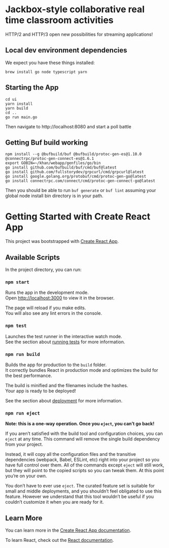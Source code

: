 # Jackbox-style collaborative real time classroom activities
HTTP/2 and HTTP/3 open new possibilities for streaming applications!

## Local dev environment dependencies
We expect you have these things installed:
```
brew install go node typescript yarn
```
## Starting the App
```
cd ui
yarn install
yarn build
cd ..
go run main.go
```

Then navigate to http://localhost:8080 and start a poll battle
## Getting Buf build working
```
npm install --g @bufbuild/buf @bufbuild/protoc-gen-es@1.10.0 @connectrpc/protoc-gen-connect-es@1.6.1
export GOBIN=~/khan/webapp/genfiles/go/bin
go install github.com/bufbuild/buf/cmd/buf@latest
go install github.com/fullstorydev/grpcurl/cmd/grpcurl@latest
go install google.golang.org/protobuf/cmd/protoc-gen-go@latest
go install connectrpc.com/connect/cmd/protoc-gen-connect-go@latest
```
Then you should be able to run `buf generate` or `buf lint` assuming your global node
install bin directory is in your path.

# Getting Started with Create React App

This project was bootstrapped with [Create React App](https://github.com/facebook/create-react-app).

## Available Scripts

In the project directory, you can run:

### `npm start`

Runs the app in the development mode.\
Open [http://localhost:3000](http://localhost:3000) to view it in the browser.

The page will reload if you make edits.\
You will also see any lint errors in the console.

### `npm test`

Launches the test runner in the interactive watch mode.\
See the section about [running tests](https://facebook.github.io/create-react-app/docs/running-tests) for more information.

### `npm run build`

Builds the app for production to the `build` folder.\
It correctly bundles React in production mode and optimizes the build for the best performance.

The build is minified and the filenames include the hashes.\
Your app is ready to be deployed!

See the section about [deployment](https://facebook.github.io/create-react-app/docs/deployment) for more information.

### `npm run eject`

**Note: this is a one-way operation. Once you `eject`, you can’t go back!**

If you aren’t satisfied with the build tool and configuration choices, you can `eject` at any time. This command will remove the single build dependency from your project.

Instead, it will copy all the configuration files and the transitive dependencies (webpack, Babel, ESLint, etc) right into your project so you have full control over them. All of the commands except `eject` will still work, but they will point to the copied scripts so you can tweak them. At this point you’re on your own.

You don’t have to ever use `eject`. The curated feature set is suitable for small and middle deployments, and you shouldn’t feel obligated to use this feature. However we understand that this tool wouldn’t be useful if you couldn’t customize it when you are ready for it.

## Learn More

You can learn more in the [Create React App documentation](https://facebook.github.io/create-react-app/docs/getting-started).

To learn React, check out the [React documentation](https://reactjs.org/).
